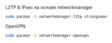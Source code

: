 L2TP & IPsec на основе networkmanager
```bash
sudo pacman -S networkmanager-l2tp strongswan
```

OpenVPN 
```bash
sudo pacman -S networkmanager-openvpn
```